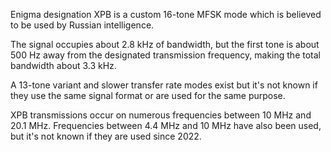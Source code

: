 Enigma designation XPB is a custom 16-tone MFSK mode which is believed to be used by Russian intelligence.

The signal occupies about 2.8 kHz of bandwidth, but the first tone is about 500 Hz away from the designated transmission frequency, making the total bandwidth about 3.3 kHz.

A 13-tone variant and slower transfer rate modes exist but it's not known if they use the same signal format or are used for the same purpose.

XPB transmissions occur on numerous frequencies between 10 MHz and 20.1 MHz. Frequencies between 4.4 MHz and 10 MHz have also been used, but it's not known if they are used since 2022.
